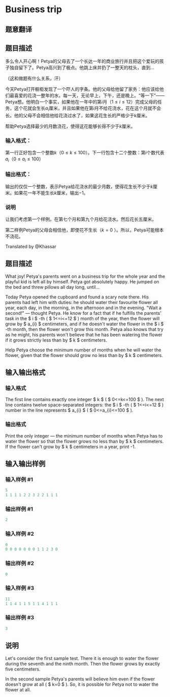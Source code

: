 # Business trip

## 题意翻译

## 题目描述

多么令人开心啊！Petya的父母去了一个长达一年的商业旅行并且把这个爱玩的孩子独自留下了。Petya高兴到了极点。他跳上床并扔了一整天的枕头，直到...

（这和做题有什么关系，汗）

今天Petya打开橱柜发现了一个吓人的字条。他的父母给他留了家务：他应该给他们最喜爱的花浇一整年的水，每一天，无论早上，下午，还是晚上。“等一下”——Petya想。他明白一个事实，如果他在一年中的第$i$月（$1\leq i\leq12$）完成父母的任务，这个花就会生长$a_i$厘米，并且如果他在第$i$月不给花浇水，花在这个月就不会长。他的父母不会相信他给花浇过水了，如果这花生长的严格少于$k$厘米。

帮助Petya选择最少的月数浇花，使得这花能够长得不少于$k$厘米。

### 输入格式：

第一行正好包含一个整数$k$（$0\leq k\leq100$）。下一行包含十二个整数：第$i$个数代表$a_i$（$0\leq a_i\leq100$）

### 输出格式：

输出的仅仅一个整数，表示Petya给花浇水的最少月数，使得花生长不少于$k$厘米。如果花一年不能生长$k$厘米，输出$-1$。

### 说明

让我们考虑第一个样例。在第七个月和第九个月给花浇水。然后花长五厘米。

第二样例Petya的父母会相信他，即使花不生长（$k=0$ ）。所以，Petya可能根本不浇花。

Translated by @Khassar

## 题目描述

What joy! Petya's parents went on a business trip for the whole year and the playful kid is left all by himself. Petya got absolutely happy. He jumped on the bed and threw pillows all day long, until...

Today Petya opened the cupboard and found a scary note there. His parents had left him with duties: he should water their favourite flower all year, each day, in the morning, in the afternoon and in the evening. "Wait a second!" — thought Petya. He know for a fact that if he fulfills the parents' task in the $ i $ -th ( $ 1<=i<=12 $ ) month of the year, then the flower will grow by $ a_{i} $ centimeters, and if he doesn't water the flower in the $ i $ -th month, then the flower won't grow this month. Petya also knows that try as he might, his parents won't believe that he has been watering the flower if it grows strictly less than by $ k $ centimeters.

Help Petya choose the minimum number of months when he will water the flower, given that the flower should grow no less than by $ k $ centimeters.

## 输入输出格式

### 输入格式

The first line contains exactly one integer $ k $ ( $ 0<=k<=100 $ ). The next line contains twelve space-separated integers: the $ i $ -th ( $ 1<=i<=12 $ ) number in the line represents $ a_{i} $ ( $ 0<=a_{i}<=100 $ ).

### 输出格式

Print the only integer — the minimum number of months when Petya has to water the flower so that the flower grows no less than by $ k $ centimeters. If the flower can't grow by $ k $ centimeters in a year, print -1.

## 输入输出样例

### 输入样例 #1

```cpp
5
1 1 1 1 2 2 3 2 2 1 1 1

```
### 输出样例 #1

```cpp
2

```
### 输入样例 #2

```cpp
0
0 0 0 0 0 0 0 1 1 2 3 0

```
### 输出样例 #2

```cpp
0

```
### 输入样例 #3

```cpp
11
1 1 4 1 1 5 1 1 4 1 1 1

```
### 输出样例 #3

```cpp
3

```
## 说明

Let's consider the first sample test. There it is enough to water the flower during the seventh and the ninth month. Then the flower grows by exactly five centimeters.

In the second sample Petya's parents will believe him even if the flower doesn't grow at all ( $ k=0 $ ). So, it is possible for Petya not to water the flower at all.

